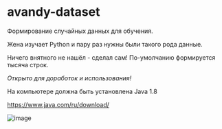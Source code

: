 # avandy-dataset

Формирование случайных данных для обучения.

Жена изучает Python и пару раз нужны были такого рода данные. 

Ничего внятного не нашёл - сделал сам! По-умолчанию формируется тысяча строк.

*Открыто для доработок и использования!*

На компьютере должна быть установлена Java 1.8

https://www.java.com/ru/download/


![image](https://user-images.githubusercontent.com/45883640/187037205-54f2cd02-c990-49c3-98a6-637995ee4614.png)

